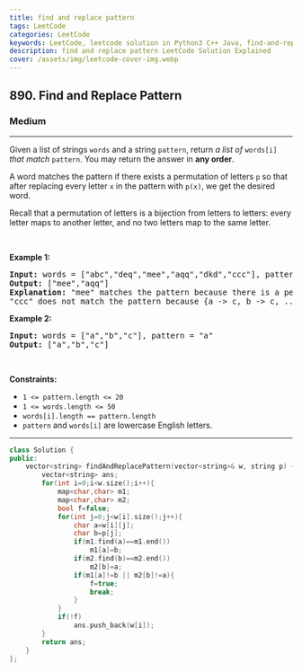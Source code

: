 ```yaml
---
title: find and replace pattern
tags: LeetCode
categories: LeetCode
keywords: LeetCode, leetcode solution in Python3 C++ Java, find-and-replace-pattern solution
description: find and replace pattern LeetCode Solution Explained
cover: /assets/img/leetcode-cover-img.webp
---
```



<h2>890. Find and Replace Pattern</h2><h3>Medium</h3><hr><div><p>Given a list of strings <code>words</code> and a string <code>pattern</code>, return <em>a list of</em> <code>words[i]</code> <em>that match</em> <code>pattern</code>. You may return the answer in <strong>any order</strong>.</p>

<p>A word matches the pattern if there exists a permutation of letters <code>p</code> so that after replacing every letter <code>x</code> in the pattern with <code>p(x)</code>, we get the desired word.</p>

<p>Recall that a permutation of letters is a bijection from letters to letters: every letter maps to another letter, and no two letters map to the same letter.</p>

<p>&nbsp;</p>
<p><strong>Example 1:</strong></p>

<pre><strong>Input:</strong> words = ["abc","deq","mee","aqq","dkd","ccc"], pattern = "abb"
<strong>Output:</strong> ["mee","aqq"]
<strong>Explanation:</strong> "mee" matches the pattern because there is a permutation {a -&gt; m, b -&gt; e, ...}. 
"ccc" does not match the pattern because {a -&gt; c, b -&gt; c, ...} is not a permutation, since a and b map to the same letter.
</pre>

<p><strong>Example 2:</strong></p>

<pre><strong>Input:</strong> words = ["a","b","c"], pattern = "a"
<strong>Output:</strong> ["a","b","c"]
</pre>

<p>&nbsp;</p>
<p><strong>Constraints:</strong></p>

<ul>
	<li><code>1 &lt;= pattern.length &lt;= 20</code></li>
	<li><code>1 &lt;= words.length &lt;= 50</code></li>
	<li><code>words[i].length == pattern.length</code></li>
	<li><code>pattern</code> and <code>words[i]</code> are lowercase English letters.</li>
</ul>
</div>

---




```cpp
class Solution {
public:
    vector<string> findAndReplacePattern(vector<string>& w, string p) {
        vector<string> ans;
        for(int i=0;i<w.size();i++){
            map<char,char> m1;
            map<char,char> m2;
            bool f=false;
            for(int j=0;j<w[i].size();j++){
                char a=w[i][j];
                char b=p[j];
                if(m1.find(a)==m1.end())
                    m1[a]=b;
                if(m2.find(b)==m2.end())
                    m2[b]=a;
                if(m1[a]!=b || m2[b]!=a){
                    f=true;
                    break;
                }   
            }
            if(!f)
                ans.push_back(w[i]);
        }
        return ans;
    }
};
```
